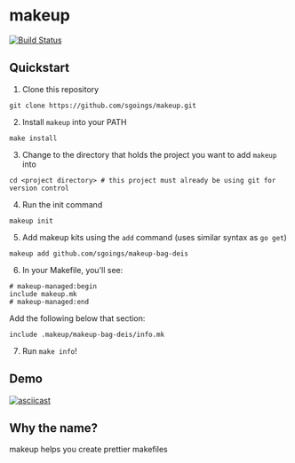 makeup
======

[![Build Status](https://travis-ci.org/sgoings/makeup.svg?branch=master)](https://travis-ci.org/sgoings/makeup)

Quickstart
----------

1. Clone this repository

  ```
  git clone https://github.com/sgoings/makeup.git
  ```

2. Install `makeup` into your PATH

  ```
  make install
  ```

3. Change to the directory that holds the project you want to add `makeup` into

  ```
  cd <project directory> # this project must already be using git for version control
  ```

4. Run the init command

  ```
  makeup init
  ```

5. Add makeup kits using the `add` command (uses similar syntax as `go get`)

  ```
  makeup add github.com/sgoings/makeup-bag-deis
  ```
  
6. In your Makefile, you'll see:

  ```
  # makeup-managed:begin
  include makeup.mk
  # makeup-managed:end
  ```
  
  Add the following below that section:
  
  ```
  include .makeup/makeup-bag-deis/info.mk
  ```

7. Run `make info`!

Demo
----

[![asciicast](https://asciinema.org/a/31535.png)](https://asciinema.org/a/31535)

Why the name?
-------------

makeup helps you create prettier makefiles
